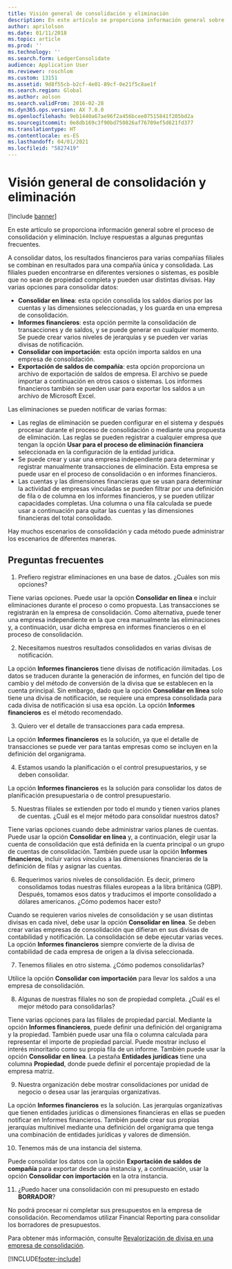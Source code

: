 ```yaml
---
title: Visión general de consolidación y eliminación
description: En este artículo se proporciona información general sobre el proceso de consolidación y eliminación. Incluye respuestas a algunas preguntas frecuentes.
author: aprilolson
ms.date: 01/11/2018
ms.topic: article
ms.prod: ''
ms.technology: ''
ms.search.form: LedgerConsolidate
audience: Application User
ms.reviewer: roschlom
ms.custom: 13151
ms.assetid: 9d8f55cb-b2cf-4e01-89cf-0e21f5c8ae1f
ms.search.region: Global
ms.author: aolson
ms.search.validFrom: 2016-02-28
ms.dyn365.ops.version: AX 7.0.0
ms.openlocfilehash: 9eb1440a67ae96f2a456bcee07515841f205bd2a
ms.sourcegitcommit: 0e8db169c3f90bd750826af76709ef5d621fd377
ms.translationtype: HT
ms.contentlocale: es-ES
ms.lasthandoff: 04/01/2021
ms.locfileid: "5827419"
---
```

# <a name="consolidation-and-elimination-overview"></a>Visión general de consolidación y eliminación

[!include [banner](../includes/banner.md)]

En este artículo se proporciona información general sobre el proceso de consolidación y eliminación. Incluye respuestas a algunas preguntas frecuentes.

A consolidar datos, los resultados financieros para varias compañías filiales se combinan en resultados para una compañía única y consolidada. Las filiales pueden encontrarse en diferentes versiones o sistemas, es posible que no sean de propiedad completa y pueden usar distintas divisas. Hay varias opciones para consolidar datos:

-   **Consolidar en línea**: esta opción consolida los saldos diarios por las cuentas y las dimensiones seleccionadas, y los guarda en una empresa de consolidación.
-   **Informes financieros**: esta opción permite la consolidación de transacciones y de saldos, y se puede generar en cualquier momento. Se puede crear varios niveles de jerarquías y se pueden ver varias divisas de notificación.
-   **Consolidar con importación**: esta opción importa saldos en una empresa de consolidación.
-   **Exportación de saldos de compañía**: esta opción proporciona un archivo de exportación de saldos de empresa. El archivo se puede importar a continuación en otros casos o sistemas. Los informes financieros también se pueden usar para exportar los saldos a un archivo de Microsoft Excel.

Las eliminaciones se pueden notificar de varias formas:

-   Las reglas de eliminación se pueden configurar en el sistema y después procesar durante el proceso de consolidación o mediante una propuesta de eliminación. Las reglas se pueden registrar a cualquier empresa que tengan la opción **Usar para el proceso de eliminación financiera** seleccionada en la configuración de la entidad jurídica.
-   Se puede crear y usar una empresa independiente para determinar y registrar manualmente transacciones de eliminación. Esta empresa se puede usar en el proceso de consolidación o en informes financieros.
-   Las cuentas y las dimensiones financieras que se usan para determinar la actividad de empresas vinculadas se pueden filtrar por una definición de fila o de columna en los informes financieros, y se pueden utilizar capacidades completas. Una columna o una fila calculada se puede usar a continuación para quitar las cuentas y las dimensiones financieras del total consolidado.

Hay muchos escenarios de consolidación y cada método puede administrar los escenarios de diferentes maneras.

## <a name="frequently-asked-questions"></a>Preguntas frecuentes
1.  Prefiero registrar eliminaciones en una base de datos. ¿Cuáles son mis opciones?

Tiene varias opciones. Puede usar la opción **Consolidar en línea** e incluir eliminaciones durante el proceso o como propuesta. Las transacciones se registrarán en la empresa de consolidación. Como alternativa, puede tener una empresa independiente en la que crea manualmente las eliminaciones y, a continuación, usar dicha empresa en informes financieros o en el proceso de consolidación.

2.  Necesitamos nuestros resultados consolidados en varias divisas de notificación.

La opción **Informes financieros** tiene divisas de notificación ilimitadas. Los datos se traducen durante la generación de informes, en función del tipo de cambio y del método de conversión de la divisa que se establecen en la cuenta principal. Sin embargo, dado que la opción **Consolidar en línea** solo tiene una divisa de notificación, se requiere una empresa consolidada para cada divisa de notificación si usa esa opción. La opción **Informes financieros** es el método recomendado.

3.  Quiero ver el detalle de transacciones para cada empresa.

La opción **Informes financieros** es la solución, ya que el detalle de transacciones se puede ver para tantas empresas como se incluyen en la definición del organigrama.

4.  Estamos usando la planificación o el control presupuestarios, y se deben consolidar.

La opción **Informes financieros** es la solución para consolidar los datos de planificación presupuestaria o de control presupuestario.

5.  Nuestras filiales se extienden por todo el mundo y tienen varios planes de cuentas. ¿Cuál es el mejor método para consolidar nuestros datos?

Tiene varias opciones cuando debe administrar varios planes de cuentas. Puede usar la opción **Consolidar en línea** y, a continuación, elegir usar la cuenta de consolidación que está definida en la cuenta principal o un grupo de cuentas de consolidación. También puede usar la opción **Informes financieros**, incluir varios vínculos a las dimensiones financieras de la definición de filas y asignar las cuentas.

6.  Requerimos varios niveles de consolidación. Es decir, primero consolidamos todas nuestras filiales europeas a la libra británica (GBP). Después, tomamos esos datos y traducimos el importe consolidado a dólares americanos. ¿Cómo podemos hacer esto?

Cuando se requieren varios niveles de consolidación y se usan distintas divisas en cada nivel, debe usar la opción **Consolidar en línea**. Se deben crear varias empresas de consolidación que difieran en sus divisas de contabilidad y notificación. La consolidación se debe ejecutar varias veces. La opción **Informes financieros** siempre convierte de la divisa de contabilidad de cada empresa de origen a la divisa seleccionada.

7.  Tenemos filiales en otro sistema. ¿Cómo podemos consolidarlas?

Utilice la opción **Consolidar con importación** para llevar los saldos a una empresa de consolidación.

8.  Algunas de nuestras filiales no son de propiedad completa. ¿Cuál es el mejor método para consolidarlas?

Tiene varias opciones para las filiales de propiedad parcial. Mediante la opción **Informes financieros**, puede definir una definición del organigrama y la propiedad. También puede usar una fila o columna calculada para representar el importe de propiedad parcial. Puede mostrar incluso el interés minoritario como su propia fila de un informe. También puede usar la opción **Consolidar en línea**. La pestaña **Entidades jurídicas** tiene una columna **Propiedad**, donde puede definir el porcentaje propiedad de la empresa matriz.

9.  Nuestra organización debe mostrar consolidaciones por unidad de negocio o desea usar las jerarquías organizativas.

La opción **Informes financieros** es la solución. Las jerarquías organizativas que tienen entidades jurídicas o dimensiones financieras en ellas se pueden notificar en Informes financieros. También puede crear sus propias jerarquías multinivel mediante una definición del organigrama que tenga una combinación de entidades jurídicas y valores de dimensión.

10. Tenemos más de una instancia del sistema.

Puede consolidar los datos con la opción **Exportación de saldos de compañía** para exportar desde una instancia y, a continuación, usar la opción **Consolidar con importación** en la otra instancia.

11. ¿Puedo hacer una consolidación con mi presupuesto en estado **BORRADOR**? 
            
No podrá procesar ni completar sus presupuestos en la empresa de consolidación. Recomendamos utilizar Financial Reporting para consolidar los borradores de presupuestos.

Para obtener más información, consulte [Revalorización de divisa en una empresa de consolidación](../general-ledger/currency-revaluation-consolidation-company.md).




[!INCLUDE[footer-include](../../includes/footer-banner.md)]